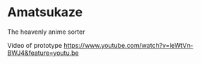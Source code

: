 # Amatsukaze
The heavenly anime sorter

Video of prototype
https://www.youtube.com/watch?v=leWtVn-BWJ4&feature=youtu.be

